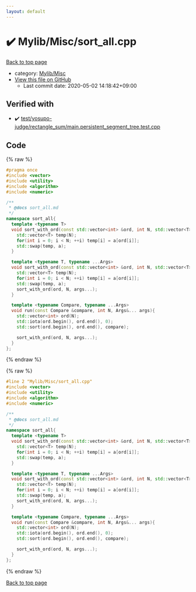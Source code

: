 ```yaml
---
layout: default
---
```


<!-- mathjax config similar to math.stackexchange -->
<script type="text/javascript" async
  src="https://cdnjs.cloudflare.com/ajax/libs/mathjax/2.7.5/MathJax.js?config=TeX-MML-AM_CHTML">
</script>
<script type="text/x-mathjax-config">
  MathJax.Hub.Config({
    TeX: { equationNumbers: { autoNumber: "AMS" }},
    tex2jax: {
      inlineMath: [ ['$','$'] ],
      processEscapes: true
    },
    "HTML-CSS": { matchFontHeight: false },
    displayAlign: "left",
    displayIndent: "2em"
  });
</script>

<script type="text/javascript" src="https://cdnjs.cloudflare.com/ajax/libs/jquery/3.4.1/jquery.min.js"></script>
<script src="https://cdn.jsdelivr.net/npm/jquery-balloon-js@1.1.2/jquery.balloon.min.js" integrity="sha256-ZEYs9VrgAeNuPvs15E39OsyOJaIkXEEt10fzxJ20+2I=" crossorigin="anonymous"></script>
<script type="text/javascript" src="../../../assets/js/copy-button.js"></script>
<link rel="stylesheet" href="../../../assets/css/copy-button.css" />


# :heavy_check_mark: Mylib/Misc/sort_all.cpp

<a href="../../../index.html">Back to top page</a>

* category: <a href="../../../index.html#3aaad417c82174440088b5eea559262a">Mylib/Misc</a>
* <a href="{{ site.github.repository_url }}/blob/master/Mylib/Misc/sort_all.cpp">View this file on GitHub</a>
    - Last commit date: 2020-05-02 14:18:42+09:00




## Verified with

* :heavy_check_mark: <a href="../../../verify/test/yosupo-judge/rectangle_sum/main.persistent_segment_tree.test.cpp.html">test/yosupo-judge/rectangle_sum/main.persistent_segment_tree.test.cpp</a>


## Code

<a id="unbundled"></a>
{% raw %}
```cpp
#pragma once
#include <vector>
#include <utility>
#include <algorithm>
#include <numeric>

/**
 * @docs sort_all.md
 */
namespace sort_all{
  template <typename T>
  void sort_with_ord(const std::vector<int> &ord, int N, std::vector<T> &a){
    std::vector<T> temp(N);
    for(int i = 0; i < N; ++i) temp[i] = a[ord[i]];
    std::swap(temp, a);
  }

  template <typename T, typename ...Args>
  void sort_with_ord(const std::vector<int> &ord, int N, std::vector<T> &a, Args&... args){
    std::vector<T> temp(N);
    for(int i = 0; i < N; ++i) temp[i] = a[ord[i]];
    std::swap(temp, a);
    sort_with_ord(ord, N, args...);
  }

  template <typename Compare, typename ...Args>
  void run(const Compare &compare, int N, Args&... args){
    std::vector<int> ord(N);
    std::iota(ord.begin(), ord.end(), 0);
    std::sort(ord.begin(), ord.end(), compare);

    sort_with_ord(ord, N, args...);
  }
};

```
{% endraw %}

<a id="bundled"></a>
{% raw %}
```cpp
#line 2 "Mylib/Misc/sort_all.cpp"
#include <vector>
#include <utility>
#include <algorithm>
#include <numeric>

/**
 * @docs sort_all.md
 */
namespace sort_all{
  template <typename T>
  void sort_with_ord(const std::vector<int> &ord, int N, std::vector<T> &a){
    std::vector<T> temp(N);
    for(int i = 0; i < N; ++i) temp[i] = a[ord[i]];
    std::swap(temp, a);
  }

  template <typename T, typename ...Args>
  void sort_with_ord(const std::vector<int> &ord, int N, std::vector<T> &a, Args&... args){
    std::vector<T> temp(N);
    for(int i = 0; i < N; ++i) temp[i] = a[ord[i]];
    std::swap(temp, a);
    sort_with_ord(ord, N, args...);
  }

  template <typename Compare, typename ...Args>
  void run(const Compare &compare, int N, Args&... args){
    std::vector<int> ord(N);
    std::iota(ord.begin(), ord.end(), 0);
    std::sort(ord.begin(), ord.end(), compare);

    sort_with_ord(ord, N, args...);
  }
};

```
{% endraw %}

<a href="../../../index.html">Back to top page</a>

